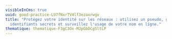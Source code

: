 ```yaml
---
visibleInCms: true
uuid: good-practice-LU7fNxrTV4lf3ezaxrwgv
title: "Protégez votre identité sur les réseaux : utilisez un pseudo, gardez vos
  identifiants secrets et surveillez l'usage de votre nom en ligne."
thematique: thematique-F3gC3Ox-MJpGbDCgSltLP
---
```

